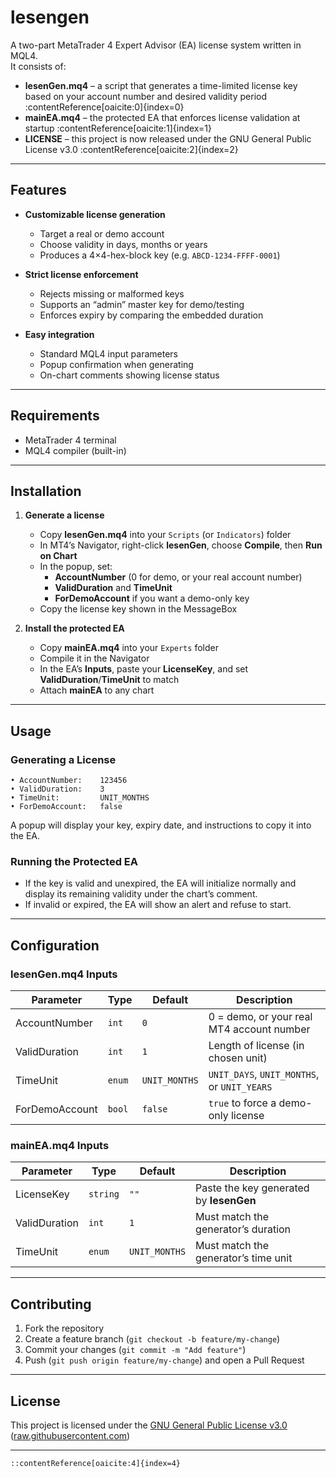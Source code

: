 # lesengen

A two-part MetaTrader 4 Expert Advisor (EA) license system written in MQL4.  
It consists of:

- **lesenGen.mq4** – a script that generates a time-limited license key based on your account number and desired validity period :contentReference[oaicite:0]{index=0}  
- **mainEA.mq4** – the protected EA that enforces license validation at startup :contentReference[oaicite:1]{index=1}  
- **LICENSE** – this project is now released under the GNU General Public License v3.0 :contentReference[oaicite:2]{index=2}

---

## Features

- **Customizable license generation**  
  - Target a real or demo account  
  - Choose validity in days, months or years  
  - Produces a 4×4-hex-block key (e.g. `ABCD-1234-FFFF-0001`)  

- **Strict license enforcement**  
  - Rejects missing or malformed keys  
  - Supports an “admin” master key for demo/testing  
  - Enforces expiry by comparing the embedded duration  

- **Easy integration**  
  - Standard MQL4 input parameters  
  - Popup confirmation when generating  
  - On-chart comments showing license status  

---

## Requirements

- MetaTrader 4 terminal  
- MQL4 compiler (built-in)  

---

## Installation

1. **Generate a license**  
   - Copy **lesenGen.mq4** into your `Scripts` (or `Indicators`) folder  
   - In MT4’s Navigator, right-click **lesenGen**, choose **Compile**, then **Run on Chart**  
   - In the popup, set:  
     - **AccountNumber** (0 for demo, or your real account number)  
     - **ValidDuration** and **TimeUnit**  
     - **ForDemoAccount** if you want a demo-only key  
   - Copy the license key shown in the MessageBox  

2. **Install the protected EA**  
   - Copy **mainEA.mq4** into your `Experts` folder  
   - Compile it in the Navigator  
   - In the EA’s **Inputs**, paste your **LicenseKey**, and set **ValidDuration**/**TimeUnit** to match  
   - Attach **mainEA** to any chart  

---

## Usage

### Generating a License

```text
• AccountNumber:    123456  
• ValidDuration:    3  
• TimeUnit:         UNIT_MONTHS  
• ForDemoAccount:   false  
```

A popup will display your key, expiry date, and instructions to copy it into the EA.

### Running the Protected EA

* If the key is valid and unexpired, the EA will initialize normally and display its remaining validity under the chart’s comment.
* If invalid or expired, the EA will show an alert and refuse to start.

---

## Configuration

### lesenGen.mq4 Inputs

| Parameter      | Type   | Default       | Description                                 |
| -------------- | ------ | ------------- | ------------------------------------------- |
| AccountNumber  | `int`  | `0`           | 0 = demo, or your real MT4 account number   |
| ValidDuration  | `int`  | `1`           | Length of license (in chosen unit)          |
| TimeUnit       | `enum` | `UNIT_MONTHS` | `UNIT_DAYS`, `UNIT_MONTHS`, or `UNIT_YEARS` |
| ForDemoAccount | `bool` | `false`       | `true` to force a demo-only license         |

### mainEA.mq4 Inputs

| Parameter     | Type     | Default       | Description                             |
| ------------- | -------- | ------------- | --------------------------------------- |
| LicenseKey    | `string` | `""`          | Paste the key generated by **lesenGen** |
| ValidDuration | `int`    | `1`           | Must match the generator’s duration     |
| TimeUnit      | `enum`   | `UNIT_MONTHS` | Must match the generator’s time unit    |

---

## Contributing

1. Fork the repository
2. Create a feature branch (`git checkout -b feature/my-change`)
3. Commit your changes (`git commit -m "Add feature"`)
4. Push (`git push origin feature/my-change`) and open a Pull Request

---

## License

This project is licensed under the [GNU General Public License v3.0](LICENSE) ([raw.githubusercontent.com][1])

---

```
::contentReference[oaicite:4]{index=4}
```

[1]: https://raw.githubusercontent.com/syarief02/lesengen/main/LICENSE "raw.githubusercontent.com"

